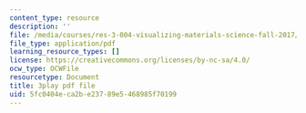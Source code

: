 ```yaml
---
content_type: resource
description: ''
file: /media/courses/res-3-004-visualizing-materials-science-fall-2017/5fc0404eca2be23789e5468985f70199_1Ed3U4rmyXU.pdf
file_type: application/pdf
learning_resource_types: []
license: https://creativecommons.org/licenses/by-nc-sa/4.0/
ocw_type: OCWFile
resourcetype: Document
title: 3play pdf file
uid: 5fc0404e-ca2b-e237-89e5-468985f70199
---
```


